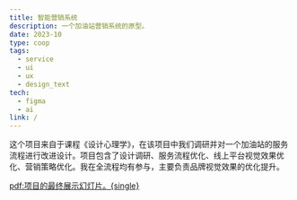 ```yaml
---
title: 智能营销系统
description: 一个加油站营销系统的原型。
date: 2023-10
type: coop
tags:
  - service
  - ui
  - ux
  - design_text
tech:
  - figma
  - ai
link: /
---
```


这个项目来自于课程《设计心理学》，在该项目中我们调研并对一个加油站的服务流程进行改进设计。项目包含了设计调研、服务流程优化、线上平台视觉效果优化、营销策略优化。我在全流程均有参与，主要负责品牌视觉效果的优化提升。

[pdf:项目的最终展示幻灯片。{single}](/projects/008/details/1.pdf)
